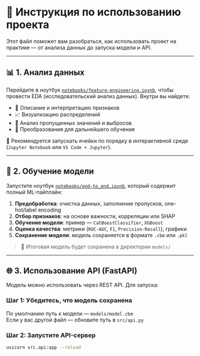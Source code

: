 # 📘 Инструкция по использованию проекта

Этот файл поможет вам разобраться, как использовать проект на практике — от анализа данных до запуска модели и API.

---

## 📊 1. Анализ данных

Перейдите в ноутбук [`notebooks/feature-engineering.ipynb`](https://github.com/ruslanprashchurovich/NextBestChoice/blob/master/RecSysPro/notebooks/feature-engineering_base.ipynb), чтобы провести EDA (исследовательский анализ данных). Внутри вы найдете:

- 📌 Описание и интерпретацию признаков
- 📈 Визуализацию распределений
- 🧼 Анализ пропущенных значений и выбросов
- 🔁 Преобразования для дальнейшего обучения

📎 Рекомендуется запускать ячейки по порядку в интерактивной среде (`Jupyter Notebook` или `VS Code + Jupyter`).

---

## 🧠 2. Обучение модели

Запустите ноутбук [`notebooks/end-to_end.ipynb`](https://github.com/ruslanprashchurovich/NextBestChoice/blob/master/RecSysPro/notebooks/end-to_end_ml_base_pipeline.ipynb), который содержит полный ML-пайплайн:

1. **Предобработка**: очистка данных, заполнение пропусков, one-hot/label encoding
2. **Отбор признаков**: на основе важности, корреляции или SHAP
3. **Обучение модели**: пример — `CatBoostClassifier`, `XGBoost`
4. **Оценка качества**: метрики (`ROC-AUC`, `F1`, `Precision-Recall`), графики
5. **Сохранение модели**: модель сохраняется в формате `.cbm` или `.pkl`

> 💾 Итоговая модель будет сохранена в директории `models/`

---

## 🌐 3. Использование API (FastAPI)

Модель можно использовать через REST API. Для запуска:

### Шаг 1: Убедитесь, что модель сохранена

По умолчанию путь к модели — `models/model.cbm`  
Если у вас другой файл — обновите путь в `src/api.py`

### Шаг 2: Запустите API-сервер

```bash
uvicorn src.api:app --reload
```
